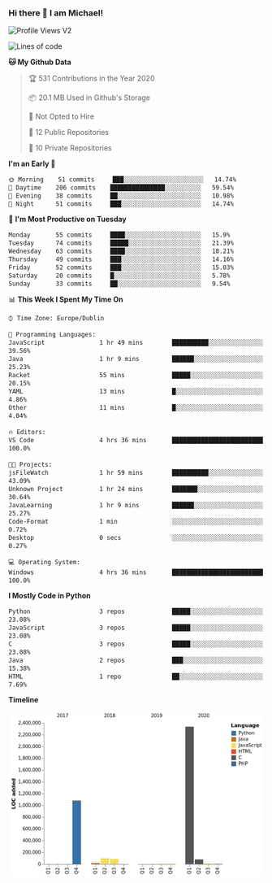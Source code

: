 ### Hi there 👋 I am Michael!

![Profile Views V2](https://komarev.com/ghpvc/?username=AppDevMichael)

<!--START_SECTION:waka-->
![Lines of code](https://img.shields.io/badge/From%20Hello%20World%20I%27ve%20Written-11.8%20million%20lines%20of%20code-blue)

**🐱 My Github Data** 

> 🏆 531 Contributions in the Year 2020
 > 
> 📦 20.1 MB Used in Github's Storage 
 > 
> 🚫 Not Opted to Hire
 > 
> 📜 12 Public Repositories
 > 
> 🔑 10 Private Repositories 

**I'm an Early 🐤** 

```text
🌞 Morning    51 commits     ███░░░░░░░░░░░░░░░░░░░░░░   14.74% 
🌆 Daytime    206 commits    ███████████████░░░░░░░░░░   59.54% 
🌃 Evening    38 commits     ██░░░░░░░░░░░░░░░░░░░░░░░   10.98% 
🌙 Night      51 commits     ███░░░░░░░░░░░░░░░░░░░░░░   14.74%

```
📅 **I'm Most Productive on Tuesday** 

```text
Monday       55 commits     ████░░░░░░░░░░░░░░░░░░░░░   15.9% 
Tuesday      74 commits     █████░░░░░░░░░░░░░░░░░░░░   21.39% 
Wednesday    63 commits     ████░░░░░░░░░░░░░░░░░░░░░   18.21% 
Thursday     49 commits     ███░░░░░░░░░░░░░░░░░░░░░░   14.16% 
Friday       52 commits     ███░░░░░░░░░░░░░░░░░░░░░░   15.03% 
Saturday     20 commits     █░░░░░░░░░░░░░░░░░░░░░░░░   5.78% 
Sunday       33 commits     ██░░░░░░░░░░░░░░░░░░░░░░░   9.54%

```


📊 **This Week I Spent My Time On** 

```text
⌚︎ Time Zone: Europe/Dublin

💬 Programming Languages: 
JavaScript               1 hr 49 mins        ██████████░░░░░░░░░░░░░░░   39.56% 
Java                     1 hr 9 mins         ██████░░░░░░░░░░░░░░░░░░░   25.23% 
Racket                   55 mins             █████░░░░░░░░░░░░░░░░░░░░   20.15% 
YAML                     13 mins             █░░░░░░░░░░░░░░░░░░░░░░░░   4.86% 
Other                    11 mins             █░░░░░░░░░░░░░░░░░░░░░░░░   4.04%

🔥 Editors: 
VS Code                  4 hrs 36 mins       █████████████████████████   100.0%

🐱‍💻 Projects: 
jsFileWatch              1 hr 59 mins        ██████████░░░░░░░░░░░░░░░   43.09% 
Unknown Project          1 hr 24 mins        ███████░░░░░░░░░░░░░░░░░░   30.64% 
JavaLearning             1 hr 9 mins         ██████░░░░░░░░░░░░░░░░░░░   25.27% 
Code-Format              1 min               ░░░░░░░░░░░░░░░░░░░░░░░░░   0.72% 
Desktop                  0 secs              ░░░░░░░░░░░░░░░░░░░░░░░░░   0.27%

💻 Operating System: 
Windows                  4 hrs 36 mins       █████████████████████████   100.0%

```

**I Mostly Code in Python** 

```text
Python                   3 repos             █████░░░░░░░░░░░░░░░░░░░░   23.08% 
JavaScript               3 repos             █████░░░░░░░░░░░░░░░░░░░░   23.08% 
C                        3 repos             █████░░░░░░░░░░░░░░░░░░░░   23.08% 
Java                     2 repos             ███░░░░░░░░░░░░░░░░░░░░░░   15.38% 
HTML                     1 repo              ██░░░░░░░░░░░░░░░░░░░░░░░   7.69%

```


**Timeline**

![Chart not found](https://github.com/AppDevMichael/AppDevMichael/blob/master/charts/bar_graph.png) 


<!--END_SECTION:waka-->

